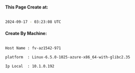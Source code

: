 
   
#### This Page Create at:

```bash

2024-09-17 - 03:23:08 UTC

```

#### Create By Machine:

```bash

Host Name : fv-az1542-971

platform  : Linux-6.5.0-1025-azure-x86_64-with-glibc2.35

Ip Local  : 10.1.0.192

```

